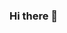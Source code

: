 ### Hi there 👋

<!--
**joaopedrodestro/joaopedrodestro** is a ✨ _special_ ✨ repository because its `README.md` (this file) appears on your GitHub profile.

Meu nome é João Pedro Destro Leandro Alves e estou estudandando na plataforma Alura, no momento estou utilizando o Github para armazenar meus projetos


